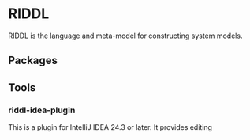 # RIDDL

RIDDL is the language and meta-model for constructing system models.

## Packages

## Tools
### riddl-idea-plugin
This is a plugin for IntelliJ IDEA 24.3 or later. It provides editing 
